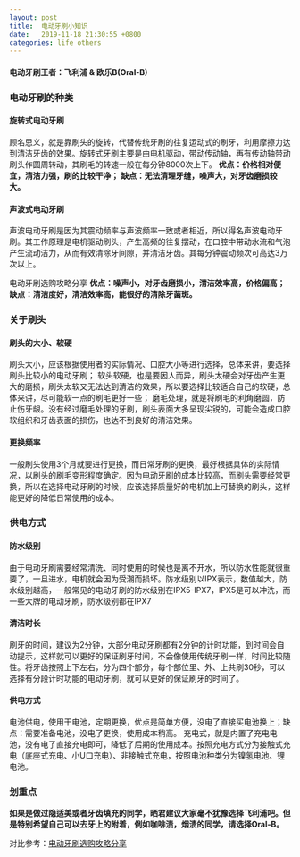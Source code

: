 ```yaml
---
layout: post
title:  电动牙刷小知识
date:   2019-11-18 21:30:55 +0800
categories: life others
---
```


#### 电动牙刷王者：飞利浦 & 欧乐B(Oral-B)   

### 电动牙刷的种类
#### 旋转式电动牙刷
顾名思义，就是靠刷头的旋转，代替传统牙刷的往复运动式的刷牙，利用摩擦力达到清洁牙齿的效果。旋转式牙刷主要是由电机驱动，带动传动轴，再有传动轴带动刷头作圆周转动，其刷毛的转速一般在每分钟8000次上下。
**优点：价格相对便宜，清洁力强，刷的比较干净；**
**缺点：无法清理牙缝，噪声大，对牙齿磨损较大。**

#### 声波式电动牙刷
声波电动牙刷是因为其震动频率与声波频率一致或者相近，所以得名声波电动牙刷。其工作原理是电机驱动刷头，产生高频的往复摆动，在口腔中带动水流和气泡产生流动洁力，从而有效清除牙间隙，并清洁牙齿。其每分钟震动频次可高达3万次以上。

电动牙刷选购攻略分享
**优点：噪声小，对牙齿磨损小，清洁效率高，价格偏高；**
**缺点：清洁度好，清洁效率高，能很好的清除牙菌斑。**

### 关于刷头
#### 刷头的大小、软硬
刷头大小，应该根据使用者的实际情况、口腔大小等进行选择，总体来讲，要选择刷头比较小的电动牙刷；
软头软硬，也是要因人而异，刷头太硬会对牙齿产生更大的磨损，刷头太软又无法达到清洁的效果，所以要选择比较适合自己的软硬，总体来讲，尽可能软一点的刷毛更好一些；
磨毛处理，就是将刷毛的利角磨圆，防止伤牙龈。没有经过磨毛处理的牙刷，刷头表面大多呈现尖锐的，可能会造成口腔软组织和牙齿表面的损伤，也达不到良好的清洁效果。

#### 更换频率
一般刷头使用3个月就要进行更换，而日常牙刷的更换，最好根据具体的实际情况，以刷头的刷毛变形程度确定。因为电动牙刷的成本比较高，而刷头需要经常更换，所以在选择电动牙刷的时候，应该选择质量好的电机加上可替换的刷头，这样能更好的降低日常使用的成本。

### 供电方式
#### 防水级别
由于电动牙刷需要经常清洗、同时使用的时候也是离不开水，所以防水性能就很重要了，一旦进水，电机就会因为受潮而损坏。防水级别以IPX表示，数值越大，防水级别越高，一般常见的电动牙刷的防水级别在IPX5-IPX7，IPX5是可以冲洗，而一些大牌的电动牙刷，防水级别都在IPX7

#### 清洁时长
刷牙的时间，建议为2分钟，大部分电动牙刷都有2分钟的计时功能，到时间会自动提示，这样就可以更好的保证刷牙时间，不会像使用传统牙刷一样，时间比较随性。将牙齿按照上下左右，分为四个部分，每个部位里、外、上共刷30秒，可以选择有分段计时功能的电动牙刷，就可以更好的保证刷牙的时间了。

#### 供电方式
电池供电，使用干电池，定期更换，优点是简单方便，没电了直接买电池换上；缺点：需要准备电池，没电了更换，使用成本稍高。
充电式，就是内置了充电电池，没有电了直接充电即可，降低了后期的使用成本。按照充电方式分为接触式充电（底座式充电、小U口充电）、非接触式充电，按照电池种类分为镍氢电池、锂电池。

### **划重点**
**如果是做过隐适美或者牙齿填充的同学，晒君建议大家毫不犹豫选择飞利浦吧。但是特别希望自己可以去牙上的附着，例如咖啡渍，烟渍的同学，请选择Oral-B。**


对比参考：[电动牙刷选购攻略分享]

[电动牙刷选购攻略分享]:https://post.smzdm.com/p/733386/
